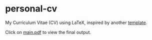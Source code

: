 # personal-cv

My Curriculum Vitae (CV) using LaTeX, inspired by another [template](https://github.com/arasgungore/arasgungore-CV).

Click on [main.pdf](https://github.com/Shahril-Iskandar/personal-cv/blob/main/main.pdf) to view the final output.

